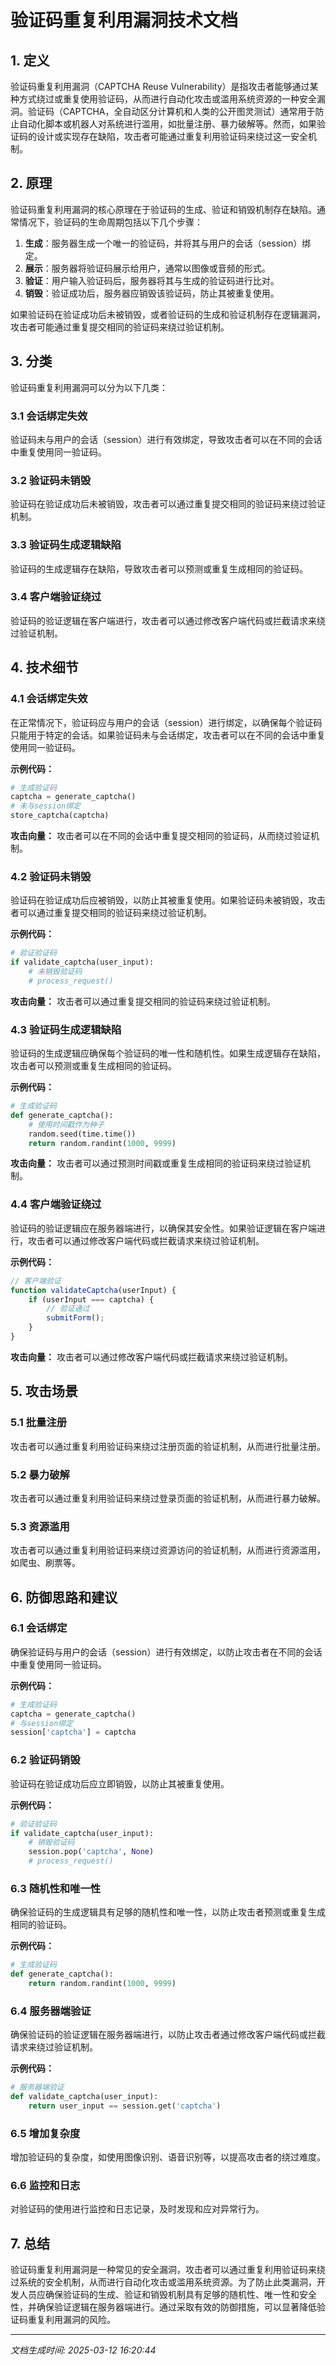 # 验证码重复利用漏洞技术文档

## 1. 定义

验证码重复利用漏洞（CAPTCHA Reuse Vulnerability）是指攻击者能够通过某种方式绕过或重复使用验证码，从而进行自动化攻击或滥用系统资源的一种安全漏洞。验证码（CAPTCHA，全自动区分计算机和人类的公开图灵测试）通常用于防止自动化脚本或机器人对系统进行滥用，如批量注册、暴力破解等。然而，如果验证码的设计或实现存在缺陷，攻击者可能通过重复利用验证码来绕过这一安全机制。

## 2. 原理

验证码重复利用漏洞的核心原理在于验证码的生成、验证和销毁机制存在缺陷。通常情况下，验证码的生命周期包括以下几个步骤：

1. **生成**：服务器生成一个唯一的验证码，并将其与用户的会话（session）绑定。
2. **展示**：服务器将验证码展示给用户，通常以图像或音频的形式。
3. **验证**：用户输入验证码后，服务器将其与生成的验证码进行比对。
4. **销毁**：验证成功后，服务器应销毁该验证码，防止其被重复使用。

如果验证码在验证成功后未被销毁，或者验证码的生成和验证机制存在逻辑漏洞，攻击者可能通过重复提交相同的验证码来绕过验证机制。

## 3. 分类

验证码重复利用漏洞可以分为以下几类：

### 3.1 会话绑定失效
验证码未与用户的会话（session）进行有效绑定，导致攻击者可以在不同的会话中重复使用同一验证码。

### 3.2 验证码未销毁
验证码在验证成功后未被销毁，攻击者可以通过重复提交相同的验证码来绕过验证机制。

### 3.3 验证码生成逻辑缺陷
验证码的生成逻辑存在缺陷，导致攻击者可以预测或重复生成相同的验证码。

### 3.4 客户端验证绕过
验证码的验证逻辑在客户端进行，攻击者可以通过修改客户端代码或拦截请求来绕过验证机制。

## 4. 技术细节

### 4.1 会话绑定失效

在正常情况下，验证码应与用户的会话（session）进行绑定，以确保每个验证码只能用于特定的会话。如果验证码未与会话绑定，攻击者可以在不同的会话中重复使用同一验证码。

**示例代码：**

```python
# 生成验证码
captcha = generate_captcha()
# 未与session绑定
store_captcha(captcha)
```

**攻击向量：**
攻击者可以在不同的会话中重复提交相同的验证码，从而绕过验证机制。

### 4.2 验证码未销毁

验证码在验证成功后应被销毁，以防止其被重复使用。如果验证码未被销毁，攻击者可以通过重复提交相同的验证码来绕过验证机制。

**示例代码：**

```python
# 验证验证码
if validate_captcha(user_input):
    # 未销毁验证码
    # process_request()
```

**攻击向量：**
攻击者可以通过重复提交相同的验证码来绕过验证机制。

### 4.3 验证码生成逻辑缺陷

验证码的生成逻辑应确保每个验证码的唯一性和随机性。如果生成逻辑存在缺陷，攻击者可以预测或重复生成相同的验证码。

**示例代码：**

```python
# 生成验证码
def generate_captcha():
    # 使用时间戳作为种子
    random.seed(time.time())
    return random.randint(1000, 9999)
```

**攻击向量：**
攻击者可以通过预测时间戳或重复生成相同的验证码来绕过验证机制。

### 4.4 客户端验证绕过

验证码的验证逻辑应在服务器端进行，以确保其安全性。如果验证逻辑在客户端进行，攻击者可以通过修改客户端代码或拦截请求来绕过验证机制。

**示例代码：**

```javascript
// 客户端验证
function validateCaptcha(userInput) {
    if (userInput === captcha) {
        // 验证通过
        submitForm();
    }
}
```

**攻击向量：**
攻击者可以通过修改客户端代码或拦截请求来绕过验证机制。

## 5. 攻击场景

### 5.1 批量注册
攻击者可以通过重复利用验证码来绕过注册页面的验证机制，从而进行批量注册。

### 5.2 暴力破解
攻击者可以通过重复利用验证码来绕过登录页面的验证机制，从而进行暴力破解。

### 5.3 资源滥用
攻击者可以通过重复利用验证码来绕过资源访问的验证机制，从而进行资源滥用，如爬虫、刷票等。

## 6. 防御思路和建议

### 6.1 会话绑定
确保验证码与用户的会话（session）进行有效绑定，以防止攻击者在不同的会话中重复使用同一验证码。

**示例代码：**

```python
# 生成验证码
captcha = generate_captcha()
# 与session绑定
session['captcha'] = captcha
```

### 6.2 验证码销毁
验证码在验证成功后应立即销毁，以防止其被重复使用。

**示例代码：**

```python
# 验证验证码
if validate_captcha(user_input):
    # 销毁验证码
    session.pop('captcha', None)
    # process_request()
```

### 6.3 随机性和唯一性
确保验证码的生成逻辑具有足够的随机性和唯一性，以防止攻击者预测或重复生成相同的验证码。

**示例代码：**

```python
# 生成验证码
def generate_captcha():
    return random.randint(1000, 9999)
```

### 6.4 服务器端验证
确保验证码的验证逻辑在服务器端进行，以防止攻击者通过修改客户端代码或拦截请求来绕过验证机制。

**示例代码：**

```python
# 服务器端验证
def validate_captcha(user_input):
    return user_input == session.get('captcha')
```

### 6.5 增加复杂度
增加验证码的复杂度，如使用图像识别、语音识别等，以提高攻击者的绕过难度。

### 6.6 监控和日志
对验证码的使用进行监控和日志记录，及时发现和应对异常行为。

## 7. 总结

验证码重复利用漏洞是一种常见的安全漏洞，攻击者可以通过重复利用验证码来绕过系统的安全机制，从而进行自动化攻击或滥用系统资源。为了防止此类漏洞，开发人员应确保验证码的生成、验证和销毁机制具有足够的随机性、唯一性和安全性，并确保验证逻辑在服务器端进行。通过采取有效的防御措施，可以显著降低验证码重复利用漏洞的风险。

---

*文档生成时间: 2025-03-12 16:20:44*
